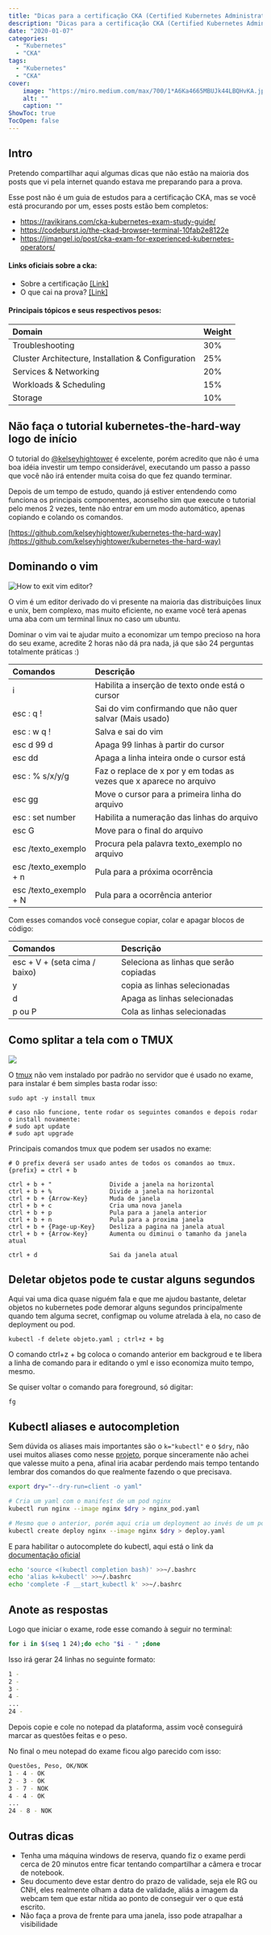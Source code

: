 ```yaml
---
title: "Dicas para a certificação CKA (Certified Kubernetes Administrator)"
description: "Dicas para a certificação CKA (Certified Kubernetes Administrator)"
date: "2020-01-07"
categories:
  - "Kubernetes"
  - "CKA"
tags:
  - "Kubernetes"
  - "CKA"
cover:
    image: "https://miro.medium.com/max/700/1*A6Ka4665MBUJk44LBQHvKA.jpeg"
    alt: ""
    caption: ""
ShowToc: true
TocOpen: false
---
```


Intro
---

Pretendo compartilhar aqui algumas dicas que não estão na maioria dos posts que vi pela internet quando estava me preparando para a prova.

Esse post não é um guia de estudos para a certificação CKA, mas se você está procurando por um, esses posts estão bem completos:

- https://ravikirans.com/cka-kubernetes-exam-study-guide/
- https://codeburst.io/the-ckad-browser-terminal-10fab2e8122e
- https://jimangel.io/post/cka-exam-for-experienced-kubernetes-operators/

#### Links oficiais sobre a cka:

- Sobre a certificação [[Link]](https://www.cncf.io/certification/cka/)
- O que cai na prova? [[Link]](https://github.com/cncf/curriculum)

#### Principais tópicos e seus respectivos pesos:

|Domain                                               |Weight  | 
|:--------------------------------------------------- |:-------|
|Troubleshooting	                                  |30%
|Cluster Architecture, Installation & Configuration	  |25%
|Services & Networking	                              |20%
|Workloads & Scheduling	                              |15%
|Storage	                                          |10%

Não faça o tutorial kubernetes-the-hard-way logo de início
---

O tutorial do [@kelseyhightower](https://github.com/kelseyhightower) é excelente, porém acredito que não é uma boa idéia investir um tempo considerável, executando um passo a passo que você não irá entender muita coisa do que fez quando terminar.

Depois de um tempo de estudo, quando já estiver entendendo como funciona os principais componentes, aconselho sim que execute o tutorial pelo menos 2 vezes, tente não entrar em um modo automático, apenas copiando e colando os comandos.

[https://github.com/kelseyhightower/kubernetes-the-hard-way](https://github.com/kelseyhightower/kubernetes-the-hard-way)

Dominando o vim
---

![How to exit vim editor?](https://149351115.v2.pressablecdn.com/wp-content/uploads/2017/05/exitvim-1024x455.png)

O vim é um editor derivado do vi presente na maioria das distribuições linux e unix, bem complexo, mas muito eficiente, no exame você terá apenas uma aba com um terminal linux no caso um ubuntu.

Dominar o vim vai te ajudar muito a economizar um tempo precioso na hora do seu exame, acredite 2 horas não dá pra nada, já que são 24 perguntas totalmente práticas :)

| Comandos                    | Descrição    |
|:--------------------------- |:-------------|
|i                            | Habilita a inserção de texto onde está o cursor
|esc : q !                    | Sai do vim confirmando que não quer salvar (Mais usado)
|esc : w q !                  | Salva e sai do vim
|esc d 99 d                   | Apaga 99 linhas à partir do cursor       
|esc dd                       | Apaga a linha inteira onde o cursor está 
|esc : % s/x/y/g              | Faz o replace de x por y em todas as vezes que x aparece no arquivo
|esc gg                       | Move o cursor para a primeira linha do arquivo
|esc : set number             | Habilita a numeração das linhas do arquivo
|esc G                        | Move para o final do arquivo
|esc /texto_exemplo           | Procura pela palavra texto_exemplo no arquivo
|esc /texto_exemplo + n       | Pula para a próxima ocorrência
|esc /texto_exemplo + N       | Pula para a ocorrência anterior

Com esses comandos você consegue copiar, colar e apagar blocos de código:

| Comandos                         | Descrição    |
|:---------------------------      |:-------------|
|esc + V + (seta cima / baixo)     | Seleciona as linhas que serão copiadas
|y                                 | copia as linhas selecionadas
|d                                 | Apaga as linhas selecionadas
|p ou P                            | Cola as linhas selecionadas

Como splitar a tela com o TMUX
---

![](https://www.ocf.berkeley.edu/~ckuehl/tmux/tmux.png)

O [tmux](https://www.ocf.berkeley.edu/~ckuehl/tmux/) não vem instalado por padrão no servidor que é usado no exame, para instalar é bem simples basta rodar isso:

```terminal
sudo apt -y install tmux

# caso não funcione, tente rodar os seguintes comandos e depois rodar o install novamente:
# sudo apt update
# sudo apt upgrade
```

Principais comandos tmux que podem ser usados no exame:

```terminal
# O prefix deverá ser usado antes de todos os comandos ao tmux.
{prefix} = ctrl + b

ctrl + b + "                Divide a janela na horizontal
ctrl + b + %                Divide a janela na horizontal
ctrl + b + {Arrow-Key}      Muda de janela
ctrl + b + c                Cria uma nova janela
ctrl + b + p                Pula para a janela anterior
ctrl + b + n                Pula para a proxima janela
ctrl + b + {Page-up-Key}    Desliza a pagina na janela atual
ctrl + b + {Arrow-Key}      Aumenta ou diminui o tamanho da janela atual                  

ctrl + d                    Sai da janela atual
```

Deletar objetos pode te custar alguns segundos
---

Aqui vai uma dica quase niguém fala e que me ajudou bastante, deletar objetos no kubernetes pode demorar alguns
segundos principalmente quando tem alguma secret, configmap ou volume atrelada à ela, no caso de deployment ou pod.

```
kubectl -f delete objeto.yaml ; ctrl+z + bg
```

O comando ctrl+z + bg coloca o comando anterior em backgroud e te libera a linha de comando para ir editando
o yml e isso economiza muito tempo, mesmo.

Se quiser voltar o comando para foreground, só digitar:

```
fg
```

Kubectl aliases e autocompletion
---

Sem dúvida os aliases mais importantes são o ```k="kubectl"``` e o ```$dry```, não usei muitos aliases como nesse [projeto](https://github.com/ahmetb/kubectl-aliases), porque sinceramente não achei que valesse muito a pena, afinal iria acabar perdendo mais tempo tentando lembrar dos comandos do que realmente fazendo o que precisava.

```bash
export dry="--dry-run=client -o yaml"

# Cria um yaml com o manifest de um pod nginx
kubectl run nginx --image nginx $dry > nginx_pod.yaml

# Mesmo que o anterior, porém aqui cria um deployment ao invés de um pod
kubectl create deploy nginx --image nginx $dry > deploy.yaml
```

E para habilitar o autocomplete do kubectl, aqui está o link da [documentação oficial](https://kubernetes.io/docs/tasks/tools/install-kubectl/#enable-kubectl-autocompletion) 

```bash
echo 'source <(kubectl completion bash)' >>~/.bashrc
echo 'alias k=kubectl' >>~/.bashrc
echo 'complete -F __start_kubectl k' >>~/.bashrc
```

Anote as respostas
---

Logo que iniciar o exame, rode esse comando à seguir no terminal:

```bash
for i in $(seq 1 24);do echo "$i - " ;done
```

Isso irá gerar 24 linhas no seguinte formato: 

```bash
1 -
2 -
3 -
4 -
...
24 -
```

Depois copie e cole no notepad da plataforma, assim você conseguirá marcar as questões feitas e o peso.

No final o meu notepad do exame ficou algo parecido com isso:

```bash
Questões, Peso, OK/NOK
1 - 4 - OK
2 - 3 - OK
3 - 7 - NOK
4 - 4 - OK
...
24 - 8 - NOK
```

Outras dicas
---

  - Tenha uma máquina windows de reserva, quando fiz o exame perdi cerca de 20 minutos entre ficar tentando compartilhar a câmera e trocar de notebook.
  - Seu documento deve estar dentro do prazo de validade, seja ele RG ou CNH, eles realmente olham a data de validade, aliás a imagem da webcam tem que estar nítida ao ponto de conseguir ver o que está escrito.
  - Não faça a prova de frente para uma janela, isso pode atrapalhar a visibilidade

